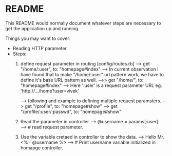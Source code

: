 # README

This README would normally document whatever steps are necessary to get the
application up and running.

Things you may want to cover:

* Reading HTTP parameter
* Steps:
    1. define request parameter in routing [config/routes.rb]
        -->  get "/home/:user", to: "homepage#index"
        --> In current observation I have found that to make "/home/:user" url pattern work, we have to define it's  base URL pattern as well.
            -->> get "/home/", to: "homepage#index"
        -->  Here ':user' is a request parameter URL eg. 'http://.../home?user=vivek'

        --> following and example to defining multiple request paramsters.
        --> get "/profile", to: "homepage#show"
        --> get "/profile/:user/:passwd", to: "homepage#show"


    2. Read the parameter in controller
        -->  @username = params[:user]  
        --> # read request parameter.

    3. Use the variable cretaed in controller to show the data.
        --> Hello Mr. <%= @username %>
        --> # Print username variable initialized in homapge controller.
